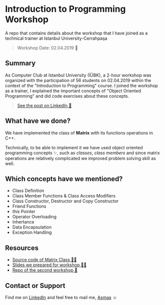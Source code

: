 
# Introduction to Programming Workshop
A repo that contains details about the workshop that I have joined as a technical trainer at Istanbul University-Cerrahpaşa

> Workshop Date: 02.04.2019 📅

## Summary
As Computer Club at Istanbul University (İÜBK), a 2-hour workshop was organized with the participation of 56 students on 02.04.2019 within the context of the "Introduction to Programming" course.
I joined the workshop as a trainer, I explained the important concepts of "Object Oriented Programming" and did code exercises about these concepts. 

> [See the post on LinkedIn 🤗](https://www.linkedin.com/posts/asmaa-mirkhan_university-programming-coding-activity-6520605264448753664-NU-E/) 

## What have we done?
We have implemented the class of **Matrix** with its functions operations in C++.

Technically, to be able to implement it we have used object oriented programming concepts :sparkles:, such as _classes_, _class members_ and since matrix operations are relatively complicated we improved problem solving skill as well.  

## Which concepts have we mentioned? 
* Class Definition
* Class Member Functions & Class Access Modifiers
* Class Constructor, Destructor and Copy Constructor
* Friend Functions
* _this_ Pointer
* Operator Overloading
* Inhertance
* Data Encapsulation
* Exception Handling

## Resources
* [Source code of Matrix Class 👩‍💻](https://github.com/asmaamirkhan/ObjectOrientedProgrammingWorkshop/blob/master/main.cpp)
* [Slides we prepared for workshop 👩‍🏫](https://github.com/asmaamirkhan/ObjectOrientedProgrammingWorkshop/blob/master/WorkshopSlides.pdf)
* [Repo of the second workshop 🚩](https://github.com/asmaamirkhan/Intro2ProgrammingSecondWorkshop)

## Contact or Support
Find me on [LinkedIn](https://www.linkedin.com/in/asmaa-mirkhan/) and feel free to mail me, [Asmaa](mailto:asmaamirkhan.am@gmail.com) :relaxed:
